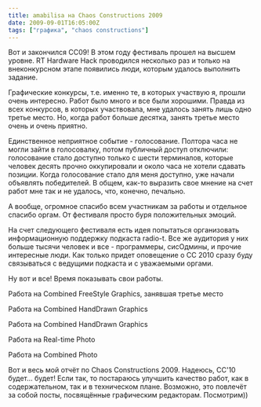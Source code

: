 ```yaml
---
title: amabilisa на Chaos Constructions 2009
date: 2009-09-01T16:05:00Z
tags: ["графика", "chaos constructions"]
---
```


Вот и закончился CC09! В этом году фестиваль прошел на высшем уровне. RT Hardware Hack проводился несколько раз и только на внеконкурсном этапе появились люди, которым удалось выполнить задание.

Графические конкурсы, т.е. именно те, в которых участвую я, прошли очень интересно. Работ было много и все были хорошими. Правда из всех конкурсов, в которых участвовала, мне удалось занять лишь одно третье место. Но, когда работ больше десятка, занять третье место очень и очень приятно.

Единственное неприятное событие - голосование. Полтора часа не могли зайти в голосовалку, потом публичный доступ отключили: голосование стало доступно только с шести терминалов, которые человек десять прочно оккупировали и около часа не хотели сдавать позиции. Когда голосование стало для меня доступно, уже начали объявлять победителей. В общем, как-то выразить свое мнение на счет работ мне так и не удалось, что, конечно, печально.

А вообще, огромное спасибо всем участникам за работы и отдельное спасибо оргам. От фестиваля просто буря положительных эмоций.

На счет следующего фестиваля есть идея попытаться организовать информационную поддержку подкаста radio-t. Все же аудитория у них больше тысячи человек и все - программеры, сисОдмины, и прочие интересные люди. Как только придет оповещение о CC 2010 сразу буду связываться с ведущими подкаста и с уважаемыми оргами.

Ну вот и все! Время показывать свои работы.

Работа на Combined FreeStyle Graphics, занявшая третье место


Работа на Combined HandDrawn Graphics


Работа на Combined HandDrawn Graphics


Работа на Real-time Photo


Работа на Combined Photo


Вот и весь мой отчёт по Chaos Constructions 2009. Надеюсь, CC'10 будет... будет! Если так, то постараюсь улучшить качество работ, как в содержательном, так и в техническом плане. Возможно, это повлечёт за собой посты, посвящённые графическим редакторам. Посмотрим))



